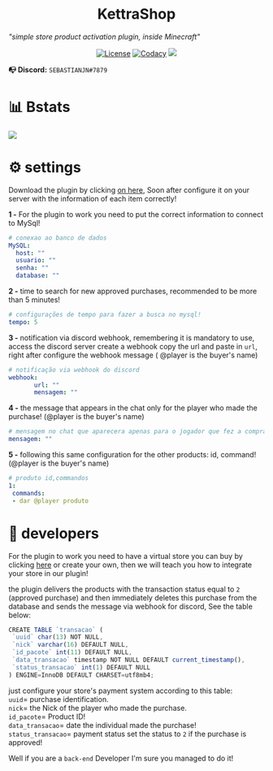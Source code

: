 <h1 align="center">KettraShop</h1>

   _"simple store product activation plugin, inside Minecraft"_

<p align="center">
  <a href="https://opensource.org/licenses/Apache-2.0"><img alt="License" src="https://img.shields.io/badge/License-Apache%202.0-blue.svg"/></a>
    <a href="https://app.codacy.com/gh/sebastianjnuwu/KettraShop?utm_source=github.com&utm_medium=referral&utm_content=sebastianjnuwu/KettraShop&utm_campaign=Badge_Grade_Settings"><img alt="Codacy" src="https://api.codacy.com/project/badge/Grade/2fd1d707e84c4701abf3803cef49b751"/></a>
  <a href="https://discord.gg/NDzFeDp8YE"><img src="https://discordapp.com/api/guilds/893997835412971570/widget.png"></a>
</p>

**📭 Discord:** `SEBASTIANJN#7879`

# 📊 Bstats

![](https://bstats.org/signatures/bukkit/KettraShop.svg)

# ⚙️ settings

Download the plugin by clicking [on here](https://github.com/sebastianjnuwu/KettraShop/releases/tag/1.2), Soon after configure it on your server with the information of each item correctly!

**1 -** For the plugin to work you need to put the correct information to connect to MySql!
```yml
# conexao ao banco de dados
MySQL:
  host: ""
  usuario: ""
  senha: ""
  database: ""
```

**2 -** time to search for new approved purchases, recommended to be more than 5 minutes!
```yml
# configurações de tempo para fazer a busca no mysql!
tempo: 5
```

**3 -** notification via discord webhook, remembering it is mandatory to use, access the discord server create a webhook copy the url and paste in `url`, right after configure the webhook message ( @player is the buyer's name)
```yml
# notificação via webhook do discord
webhook:
       url: ""
       mensagem: ""
```

**4 -** the message that appears in the chat only for the player who made the purchase! (@player is the buyer's name)
```yml
# mensagem no chat que aparecera apenas para o jogador que fez a compra!
mensagem: ""
```

**5 -** following this same configuration for the other products: id, command! (@player is the buyer's name)
```yml
# produto id,commandos
1:
 commands:
 - dar @player produto
```

# 🔗 developers

 For the plugin to work you need to have a virtual store you can buy by clicking [here](https://discord.com/users/932678185970192404) or create your own, then we will teach you how to integrate your store in our plugin!
 
 the plugin delivers the products with the transaction status equal to `2` (approved purchase) and then immediately deletes this purchase from the database and sends the message via webhook for discord, See the table below:
 ```js
 CREATE TABLE `transacao` (
  `uuid` char(13) NOT NULL,
  `nick` varchar(16) DEFAULT NULL,
  `id_pacote` int(11) DEFAULT NULL,
  `data_transacao` timestamp NOT NULL DEFAULT current_timestamp(),
  `status_transacao` int(1) DEFAULT NULL
) ENGINE=InnoDB DEFAULT CHARSET=utf8mb4;
```

just configure your store's payment system according to this table:<br>
`uuid`= purchase identification.<br>
`nick`= the Nick of the player who made the purchase.<br>
`id_pacote`= Product ID!<br>
`data_transacao`= date the individual made the purchase!<br>
`status_transacao`= payment status set the status to `2` if the purchase is approved!<br>

Well if you are a `back-end` Developer I'm sure you managed to do it!